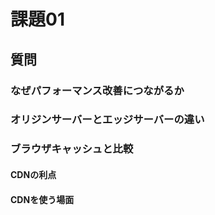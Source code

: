 # 課題01

## 質問

### なぜパフォーマンス改善につながるか

### オリジンサーバーとエッジサーバーの違い

### ブラウザキャッシュと比較

#### CDNの利点

#### CDNを使う場面
